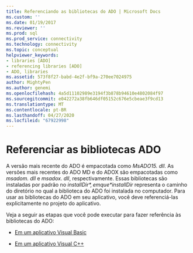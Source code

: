 ```yaml
---
title: Referenciando as bibliotecas do ADO | Microsoft Docs
ms.custom: ''
ms.date: 01/19/2017
ms.reviewer: ''
ms.prod: sql
ms.prod_service: connectivity
ms.technology: connectivity
ms.topic: conceptual
helpviewer_keywords:
- libraries [ADO]
- referencing libraries [ADO]
- ADO, libraries
ms.assetid: 573f8f27-babd-4e2f-bf9a-270ee7024975
author: MightyPen
ms.author: genemi
ms.openlocfilehash: 4a5d11102989e3194f3b878b94610e4802084f97
ms.sourcegitcommit: e042272a38fb646df05152c676e5cbeae3f9cd13
ms.translationtype: MT
ms.contentlocale: pt-BR
ms.lasthandoff: 04/27/2020
ms.locfileid: "67922998"
---
```

# <a name="referencing-the-ado-libraries"></a>Referenciar as bibliotecas ADO
A versão mais recente do ADO é empacotada como *MsADO15. dll*. As versões mais recentes do ADO MD e do ADOX são empacotadas como *msadom. dll* e *msadox. dll*, respectivamente. Essas bibliotecas são instaladas por padrão no *$installDir*, em que *$installDir* representa o caminho do diretório no qual a biblioteca do ADO foi instalada no computador. Para usar as bibliotecas do ADO em seu aplicativo, você deve referenciá-las explicitamente no projeto do aplicativo.  
  
 Veja a seguir as etapas que você pode executar para fazer referência às bibliotecas do ADO:  
  
-   [Em um aplicativo Visual Basic](../../ado/guide/referencing-the-ado-libraries-in-a-visual-basic-6-application.md)  
  
-   [Em um aplicativo Visual C++](../../ado/guide/referencing-the-ado-libraries-in-a-visual-c-application.md)
